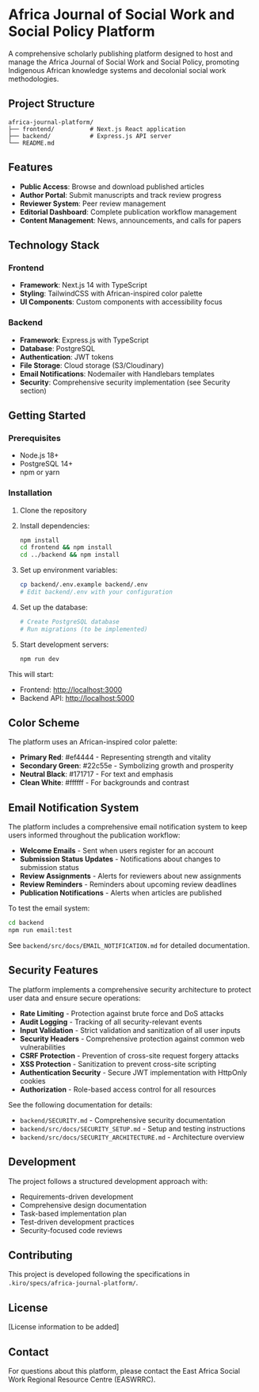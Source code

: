 # Africa Journal of Social Work and Social Policy Platform

A comprehensive scholarly publishing platform designed to host and manage the Africa Journal of Social Work and Social Policy, promoting Indigenous African knowledge systems and decolonial social work methodologies.

## Project Structure

```plaintext
africa-journal-platform/
├── frontend/          # Next.js React application
├── backend/           # Express.js API server          
└── README.md
```

## Features

- **Public Access**: Browse and download published articles
- **Author Portal**: Submit manuscripts and track review progress
- **Reviewer System**: Peer review management
- **Editorial Dashboard**: Complete publication workflow management
- **Content Management**: News, announcements, and calls for papers

## Technology Stack

### Frontend

- **Framework**: Next.js 14 with TypeScript
- **Styling**: TailwindCSS with African-inspired color palette
- **UI Components**: Custom components with accessibility focus

### Backend

- **Framework**: Express.js with TypeScript
- **Database**: PostgreSQL
- **Authentication**: JWT tokens
- **File Storage**: Cloud storage (S3/Cloudinary)
- **Email Notifications**: Nodemailer with Handlebars templates
- **Security**: Comprehensive security implementation (see Security section)

## Getting Started

### Prerequisites

- Node.js 18+
- PostgreSQL 14+
- npm or yarn

### Installation

1. Clone the repository
2. Install dependencies:

   ```bash
   npm install
   cd frontend && npm install
   cd ../backend && npm install
   ```

3. Set up environment variables:

   ```bash
   cp backend/.env.example backend/.env
   # Edit backend/.env with your configuration
   ```

4. Set up the database:

   ```bash
   # Create PostgreSQL database
   # Run migrations (to be implemented)
   ```

5. Start development servers:

   ```bash
   npm run dev
   ```

This will start:

- Frontend: <http://localhost:3000>
- Backend API: <http://localhost:5000>

## Color Scheme

The platform uses an African-inspired color palette:

- **Primary Red**: #ef4444 - Representing strength and vitality
- **Secondary Green**: #22c55e - Symbolizing growth and prosperity  
- **Neutral Black**: #171717 - For text and emphasis
- **Clean White**: #ffffff - For backgrounds and contrast

## Email Notification System

The platform includes a comprehensive email notification system to keep users informed throughout the publication workflow:

- **Welcome Emails** - Sent when users register for an account
- **Submission Status Updates** - Notifications about changes to submission status
- **Review Assignments** - Alerts for reviewers about new assignments
- **Review Reminders** - Reminders about upcoming review deadlines
- **Publication Notifications** - Alerts when articles are published

To test the email system:

```bash
cd backend
npm run email:test
```

See `backend/src/docs/EMAIL_NOTIFICATION.md` for detailed documentation.

## Security Features

The platform implements a comprehensive security architecture to protect user data and ensure secure operations:

- **Rate Limiting** - Protection against brute force and DoS attacks
- **Audit Logging** - Tracking of all security-relevant events
- **Input Validation** - Strict validation and sanitization of all user inputs
- **Security Headers** - Comprehensive protection against common web vulnerabilities
- **CSRF Protection** - Prevention of cross-site request forgery attacks
- **XSS Protection** - Sanitization to prevent cross-site scripting
- **Authentication Security** - Secure JWT implementation with HttpOnly cookies
- **Authorization** - Role-based access control for all resources

See the following documentation for details:

- `backend/SECURITY.md` - Comprehensive security documentation
- `backend/src/docs/SECURITY_SETUP.md` - Setup and testing instructions
- `backend/src/docs/SECURITY_ARCHITECTURE.md` - Architecture overview

## Development

The project follows a structured development approach with:

- Requirements-driven development
- Comprehensive design documentation
- Task-based implementation plan
- Test-driven development practices
- Security-focused code reviews

## Contributing

This project is developed following the specifications in `.kiro/specs/africa-journal-platform/`.

## License

[License information to be added]

## Contact

For questions about this platform, please contact the East Africa Social Work Regional Resource Centre (EASWRRC).
